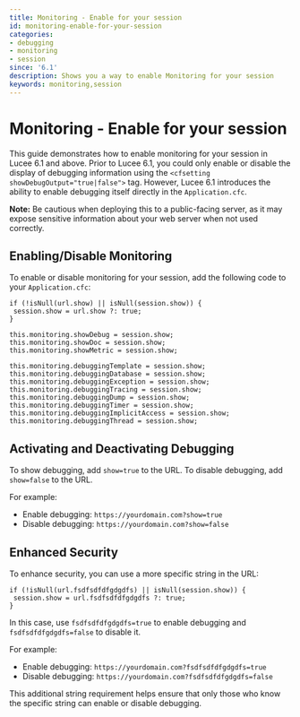 ```yaml
---
title: Monitoring - Enable for your session
id: monitoring-enable-for-your-session
categories:
- debugging
- monitoring
- session
since: '6.1'
description: Shows you a way to enable Monitoring for your session
keywords: monitoring,session
---
```




# Monitoring - Enable for your session

This guide demonstrates how to enable monitoring for your session in Lucee 6.1 and above. Prior to Lucee 6.1, you could only enable or disable the display of debugging information using the `<cfsetting showDebugOutput="true|false">` tag. However, Lucee 6.1 introduces the ability to enable debugging itself directly in the `Application.cfc`.

**Note:** Be cautious when deploying this to a public-facing server, as it may expose sensitive information about your web server when not used correctly.

## Enabling/Disable Monitoring

To enable or disable monitoring for your session, add the following code to your `Application.cfc`:

```lucee
if (!isNull(url.show) || isNull(session.show)) {
 session.show = url.show ?: true;
}

this.monitoring.showDebug = session.show;
this.monitoring.showDoc = session.show;
this.monitoring.showMetric = session.show;

this.monitoring.debuggingTemplate = session.show;
this.monitoring.debuggingDatabase = session.show;
this.monitoring.debuggingException = session.show;
this.monitoring.debuggingTracing = session.show;
this.monitoring.debuggingDump = session.show;
this.monitoring.debuggingTimer = session.show;
this.monitoring.debuggingImplicitAccess = session.show;
this.monitoring.debuggingThread = session.show;
```

## Activating and Deactivating Debugging

To show debugging, add `show=true` to the URL. To disable debugging, add `show=false` to the URL.

For example:

- Enable debugging: `https://yourdomain.com?show=true`
- Disable debugging: `https://yourdomain.com?show=false`

## Enhanced Security

To enhance security, you can use a more specific string in the URL:

```lucee
if (!isNull(url.fsdfsdfdfgdgdfs) || isNull(session.show)) {
 session.show = url.fsdfsdfdfgdgdfs ?: true;
}
```

In this case, use `fsdfsdfdfgdgdfs=true` to enable debugging and `fsdfsdfdfgdgdfs=false` to disable it.

For example:

- Enable debugging: `https://yourdomain.com?fsdfsdfdfgdgdfs=true`
- Disable debugging: `https://yourdomain.com?fsdfsdfdfgdgdfs=false`

This additional string requirement helps ensure that only those who know the specific string can enable or disable debugging.
